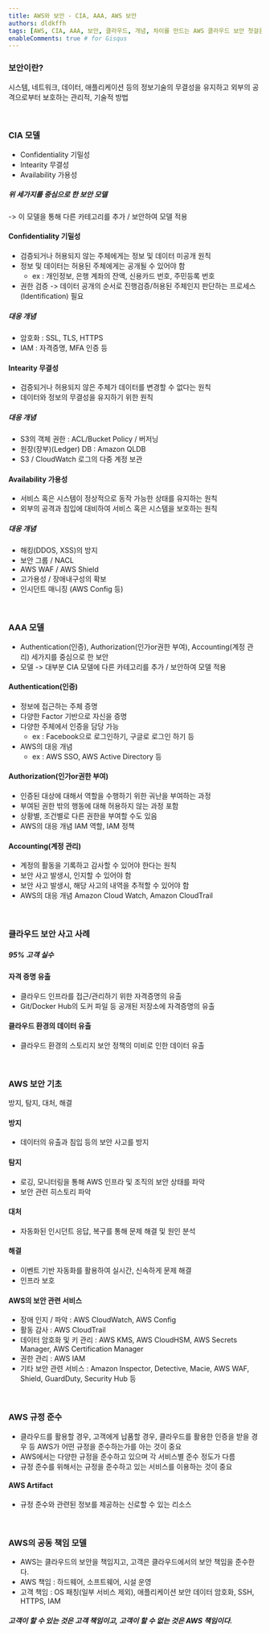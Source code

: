 ```yaml
---
title: AWS와 보안 - CIA, AAA, AWS 보안
authors: dldkffh
tags: [AWS, CIA, AAA, 보안, 클라우드, 개념, 차이를 만드는 AWS 클라우드 보안 첫걸음]
enableComments: true # for Gisqus
---
```


### 보안이란?

시스템, 네트워크, 데이터, 애플리케이션 등의 정보기술의 무결성을 유지하고 외부의 공격으로부터 보호하는 관리적, 기술적 방법

<br/>

### CIA 모델

- Confidentiality 기밀성
- Intearity 무결성
- Availability 가용성

##### 위 세가지를 중심으로 한 보안 모델

-> 이 모델을 통해 다른 카테고리를 추가 / 보안하여 모델 적용

<!--truncate-->

#### Confidentiality 기밀성

- 검증되거나 허용되지 않는 주체에게는 정보 및 데이터 미공개 원칙
- 정보 및 데이터는 허용된 주체에게는 공개될 수 있어야 함
  - ex : 개인정보, 은행 계좌의 잔액, 신용카드 번호, 주민등록 번호
- 권한 검증 -> 데이터 공개의 순서로 진행검증/허용된 주체인지 판단하는 프로세스(Identification) 필요

##### 대응 개념

- 암호화 : SSL, TLS, HTTPS
- IAM : 자격증명, MFA 인증 등

#### Intearity 무결성

- 검증되거나 허용되지 않은 주체가 데이터를 변경할 수 없다는 원칙
- 데이터와 정보의 무결성을 유지하기 위한 원칙

##### 대응 개념

- S3의 객체 권한 : ACL/Bucket Policy / 버저닝
- 원장(장부)(Ledger) DB : Amazon QLDB
- S3 / CloudWatch 로그의 다중 계정 보관

#### Availability 가용성

- 서비스 혹은 시스템이 정상적으로 동작 가능한 상태를 유지하는 원칙
- 외부의 공격과 침입에 대비하여 서비스 혹은 시스템을 보호하는 원칙

##### 대응 개념

- 해킹(DDOS, XSS)의 방지
- 보안 그룹 / NACL
- AWS WAF / AWS Shield
- 고가용성 / 장애내구성의 확보
- 인시던트 매니징 (AWS Config 등)

<br/>

### AAA 모델

- Authentication(인증), Authorization(인가or권한 부여), Accounting(계정 관리) 세가지를 중심으로 한 보안
- 모델 -> 대부분 CIA 모델에 다른 카테고리를 추가 / 보안하여 모델 적용

#### Authentication(인증)

- 정보에 접근하는 주체 증명
- 다양한 Factor 기반으로 자신을 증명
- 다양한 주체에서 인증을 담당 가능
  - ex : Facebook으로 로그인하기, 구글로 로그인 하기 등
- AWS의 대응 개념
  - ex : AWS SSO, AWS Active Directory 등

#### Authorization(인가or권한 부여)

- 인증된 대상에 대해서 역할을 수행하기 위한 궈난을 부여하는 과정
- 부여된 권한 밖의 행동에 대해 허용하지 않는 과정 포함
- 상황별, 조건별로 다른 권한을 부여할 수도 있음
- AWS의 대응 개념 IAM 역할, IAM 정책

#### Accounting(계정 관리)

- 계정의 활동을 기록하고 감사할 수 있어야 한다는 원칙
- 보안 사고 발생시, 인지할 수 있어야 함
- 보안 사고 발생시, 해당 사고의 내역을 추적할 수 있어야 함
- AWS의 대응 개념 Amazon Cloud Watch, Amazon CloudTrail

<br/>

### 클라우드 보안 사고 사례

##### 95% 고객 실수

#### 자격 증명 유출

- 클라우드 인프라를 접근/관리하기 위한 자격증명의 유출
- Git/Docker Hub의 도커 파일 등 공개된 저장소에 자격증명의 유출

#### 클라우드 환경의 데이터 유출

- 클라우드 환경의 스토리지 보안 정책의 미비로 인한 데이터 유출

<br/>

### AWS 보안 기초

방지, 탐지, 대처, 해결

#### 방지

- 데이터의 유출과 침입 등의 보안 사고를 방지

#### 탐지

- 로깅, 모니터링을 통해 AWS 인프라 및 조직의 보안 상태를 파악
- 보안 관련 히스토리 파악

#### 대처

- 자동화된 인시던트 응답, 복구를 통해 문제 해결 및 원인 분석

#### 해결

- 이벤트 기반 자동화를 활용하여 실시간, 신속하게 문제 해결
- 인프라 보호

#### AWS의 보안 관련 서비스

- 장애 인지 / 파악 : AWS CloudWatch, AWS Config
- 활동 감사 : AWS CloudTrail
- 데이터 암호화 및 키 관리 : AWS KMS, AWS CloudHSM, AWS Secrets Manager, AWS Certification Manager
- 권한 관리 : AWS IAM
- 기타 보안 관련 서비스 : Amazon Inspector, Detective, Macie, AWS WAF, Shield, GuardDuty, Security Hub 등

<br/>

### AWS 규정 준수

- 클라우드를 활용할 경우, 고객에게 납품할 경우, 클라우드를 활용한 인증을 받을 경우 등 AWS가 어떤 규정을 준수하는가를 아는 것이 중요
- AWS에서는 다양한 규정을 준수하고 있으며 각 서비스별 준수 정도가 다름
- 규정 준수를 위해서는 규정을 준수하고 있는 서비스를 이용하는 것이 중요

#### AWS Artifact

- 규정 준수와 관련된 정보를 제공하는 신로할 수 있는 리소스

<br/>

### AWS의 공동 책임 모델

- AWS는 클라우드의 보안을 책임지고, 고객은 클라우드에서의 보안 책임을 준수한다.
- AWS 책임 : 하드웨어, 소프트웨어, 시설 운영
- 고객 책임 : OS 패칭(일부 서비스 제외), 애플리케이션 보안 데이터 암호화, SSH, HTTPS, IAM

##### 고객이 할 수 있는 것은 고객 책임이고, 고객이 할 수 없는 것은 AWS 책임이다.

<br/>
